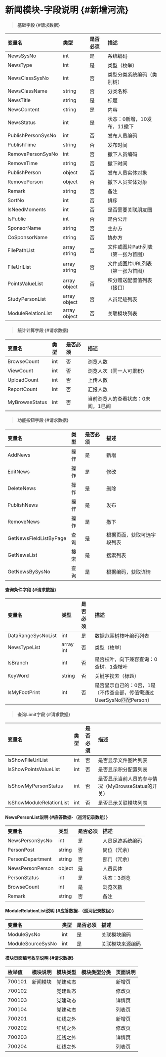 # 新闻模块-字段说明 {#新增河流}

> #### 基础字段 {#请求数据}

| 变量名 | 类型 | 是否必须 | 描述 |
| :--- | :--- | :--- | :--- |
| NewsSysNo | int | 是 | 系统编码 |
| NewsType | int | 是 | 类型（枚举） |
| NewsClassSysNo | int | 否 | 类型分类系统编码（类别树） |
| NewsClassName | string | 否 | 分类名称 |
| NewsTitle | string | 是 | 标题 |
| NewsContent | string | 是 | 内容 |
| NewsStatus | int | 是 | 状态：0新增，10发布，11撤下 |
| PublishPersonSysNo | int | 否 | 发布人员编码 |
| PublishTime | string | 否 | 发布时间 |
| RemovePersonSysNo | int | 否 | 撤下人员编码 |
| RemoveTime | string | 否 | 撤下时间 |
| PublishPerson | object | 否 | 发布人员实体对象 |
| RemovePerson | object | 否 | 撤下人员实体对象 |
| Remark | string | 否 | 备注 |
| SortNo | int | 否 | 排序 |
| IsNeedMoments | int | 否 | 是否需要关联朋友圈 |
| IsPublic | int | 否 | 是否公开 |
| SponsorName | string | 否 | 主办方 |
| CoSponsorName | string | 否 | 协办方 |
| FilePathList | array string | 否 | 文件或图片Path列表（第一张为首图） |
| FileUrlList | array string | 否 | 文件或图片URL列表（第一张为首图） |
| PointsValueList | array object | 否 | 积分赠送配置值列表（接口） |
| StudyPersonList | array object | 否 | 人员足迹列表 |
| ModuleRelationList | array object | 否 | 关联模块列表 |

> #### 统计计算字段 {#请求数据}

| 变量名 | 类型 | 是否必须 | 描述 |
| :--- | :--- | :--- | :--- |
| BrowseCount | int | 否 | 浏览人数 |
| ViewCount | int | 否 | 浏览人次（同一人可累积） |
| UploadCount | int | 否 | 上传人数 |
| ReportCount | int | 否 | 汇报人数 |
| MyBrowseStatus | int | 否 | 当前浏览人的查看状态：0未阅，1已阅 |

> #### 功能按钮字段 {#请求数据}

| 变量名 | 类型 | 是否必须 | 描述 |
| :--- | :--- | :--- | :--- |
| AddNews | 操作 | 是 | 新增 |
| EditNews | 操作 | 是 | 修改 |
| DeleteNews | 操作 | 是 | 删除 |
| PublishNews | 操作 | 是 | 发布 |
| RemoveNews | 操作 | 是 | 撤下 |
| GetNewsFieldListByPage | 查询 | 是 | 根据页面，获取可选字段列表 |
| GetNewsList | 搜索 | 是 | 搜索列表 |
| GetNewsBySysNo | 查询 | 是 | 根据编码，获取详情 |

#### 查询条件字段 {#请求数据}

| 变量名 | 类型 | 是否必须 | 描述 |
| :--- | :--- | :--- | :--- |
| DataRangeSysNoList | int | 是 | 数据范围树枝叶编码列表 |
| NewsTypeList | array int | 否 | 类型（枚举） |
| IsBranch | int | 否 | 是否枝叶，向下兼容查询：0查树，1查枝叶 |
| KeyWord | string | 否 | 关键字搜索（标题） |
| IsMyFootPrint | int | 否 | 是否显示自己的：0否，1是（不传查全部，传值需通过UserSysNo匹配Person） |

> #### 查询Limit字段 {#请求数据}

| 变量名 | 类型 | 是否必须 | 描述 |
| :--- | :--- | :--- | :--- |
| IsShowFileUrlList | int | 否 | 是否显示文件图片列表 |
| IsShowPointsValueList | int | 否 | 是否显示积分配置列表 |
| IsShowMyPersonStatus | int | 否 | 是否显示当前人员的参与情况（MyBrowseStatus的开关） |
| IsShowModuleRelationList | int | 否 | 是否显示关联模块列表 |

#### NewsPersonList说明 {#应答数据-（巡河记录数组）}

| 变量名 | 类型 | 是否必须 | 描述 |
| :--- | :--- | :--- | :--- |
| NewsPersonSysNo | int | 是 | 人员足迹系统编码 |
| PersonPost | string | 否 | 岗位（冗余） |
| PersonDepartment | string | 否 | 部门（冗余） |
| NewsPersonPerson | object | 是 | 人员实体 |
| PersonStatus | int | 是 | 状态：3浏览 |
| BrowseCount | int | 是 | 浏览次数 |
| Remark | string | 否 | 备注 |

#### ModuleRelationList说明 {#应答数据-（巡河记录数组）}

| 变量名 | 类型 | 是否必须 | 描述 |
| :--- | :--- | :--- | :--- |
| ModuleSysNo | int | 是 | 关联模块编码 |
| ModuleSourceSysNo | int | 是 | 关联模块来源编码 |

#### 模块页面编号枚举说明 {#请求数据}

| 枚举值 | 模块说明 | 模块类型 | 模块类型分类 | 页面说明 |
| :--- | :--- | :--- | :--- | :--- |
| 700101 | 新闻模块 | 党建动态 |  | 新增页 |
| 700102 |  | 党建动态 |  | 修改页 |
| 700103 |  | 党建动态 |  | 详情页 |
| 700104 |  | 党建动态 |  | 列表页 |
| 700201 |  | 红线之外 |  | 新增页 |
| 700202 |  | 红线之外 |  | 修改页 |
| 700203 |  | 红线之外 |  | 详情页 |
| 700204 |  | 红线之外 |  | 列表页 |



